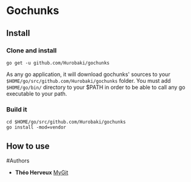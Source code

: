 # Gochunks

## Install

### Clone and install

```shell script
go get -u github.com/Hurobaki/gochunks
```

As any go application, it will download gochunks' sources to your `$HOME/go/src/github.com/Hurobaki/gochunks` folder.
You must add `$HOME/go/bin/` directory to your $PATH in order to be able to call any go executable to your path.

### Build it

```shell script
cd $HOME/go/src/github.com/Hurobaki/gochunks
go install -mod=vendor
```

## How to use



#Authors

*   **Théo Herveux** [MyGit](https://github.com/Hurobaki)